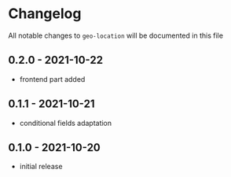# Changelog

All notable changes to `geo-location` will be documented in this file

## 0.2.0 - 2021-10-22
- frontend part added

## 0.1.1 - 2021-10-21
- conditional fields adaptation

## 0.1.0 - 2021-10-20
- initial release
